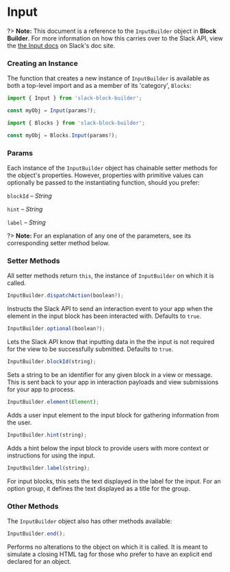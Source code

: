 # Input

?> **Note:** This document is a reference to the `InputBuilder` object in **Block Builder**. For more information on how this carries over to the Slack API, view the [the Input docs](https:&#x2F;&#x2F;api.slack.com&#x2F;reference&#x2F;block-kit&#x2F;blocks#input) on Slack's doc site.

### Creating an Instance 

The function that creates a new instance of `InputBuilder` is available as both a top-level import and as a member of its 'category', `Blocks`:

```javascript
import { Input } from 'slack-block-builder';

const myObj = Input(params?);

```

```javascript
import { Blocks } from 'slack-block-builder';

const myObj = Blocks.Input(params?);
```

### Params

Each instance of the `InputBuilder` object has chainable setter methods for the object's properties. However, properties with primitive values can optionally be passed to the instantiating function, should you prefer:

`blockId` – *String*

`hint` – *String*

`label` – *String*


?> **Note:** For an explanation of any one of the parameters, see its corresponding setter method below.

### Setter Methods

All setter methods return `this`, the instance of `InputBuilder` on which it is called.

```javascript
InputBuilder.dispatchAction(boolean?);
```

Instructs the Slack API to send an interaction event to your app when the element in the input block has been interacted with. Defaults to `true`.
```javascript
InputBuilder.optional(boolean?);
```

Lets the Slack API know that inputting data in the the input is not required for the view to be successfully submitted. Defaults to `true`.
```javascript
InputBuilder.blockId(string);
```

Sets a string to be an identifier for any given block in a view or message. This is sent back to your app in interaction payloads and view submissions for your app to process. 
```javascript
InputBuilder.element(Element);
```

Adds a user input element to the input block for gathering information from the user. 
```javascript
InputBuilder.hint(string);
```

Adds a hint below the input block to provide users with more context or instructions for using the input. 
```javascript
InputBuilder.label(string);
```

For input blocks, this sets the text displayed in the label for the input. For an option group, it defines the text displayed as a title for the group. 

### Other Methods

The `InputBuilder` object also has other methods available:

```javascript
InputBuilder.end();
```

Performs no alterations to the object on which it is called. It is meant to simulate a closing HTML tag for those who prefer to have an explicit end declared for an object. 
